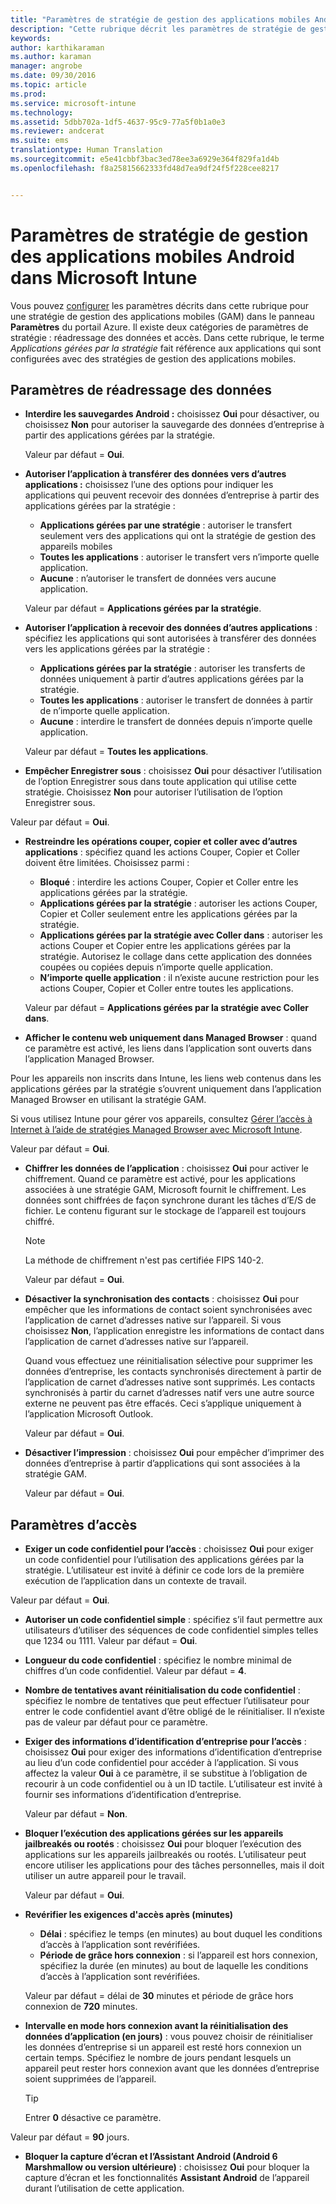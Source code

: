 ```yaml
---
title: "Paramètres de stratégie de gestion des applications mobiles Android | Microsoft Intune"
description: "Cette rubrique décrit les paramètres de stratégie de gestion des applications mobiles pour les appareils Android."
keywords: 
author: karthikaraman
ms.author: karaman
manager: angrobe
ms.date: 09/30/2016
ms.topic: article
ms.prod: 
ms.service: microsoft-intune
ms.technology: 
ms.assetid: 5dbb702a-1df5-4637-95c9-77a5f0b1a0e3
ms.reviewer: andcerat
ms.suite: ems
translationtype: Human Translation
ms.sourcegitcommit: e5e41cbbf3bac3ed78ee3a6929e364f829fa1d4b
ms.openlocfilehash: f8a25815662333fd48d7ea9df24f5f228cee8217


---
```


# Paramètres de stratégie de gestion des applications mobiles Android dans Microsoft Intune
Vous pouvez [configurer](create-and-deploy-mobile-app-management-policies-with-microsoft-intune.md) les paramètres décrits dans cette rubrique pour une stratégie de gestion des applications mobiles (GAM) dans le panneau **Paramètres** du portail Azure.
Il existe deux catégories de paramètres de stratégie : réadressage des données et accès. Dans cette rubrique, le terme *Applications gérées par la stratégie* fait référence aux applications qui sont configurées avec des stratégies de gestion des applications mobiles.

##  Paramètres de réadressage des données

- **Interdire les sauvegardes Android :** choisissez **Oui** pour désactiver, ou choisissez **Non** pour autoriser la sauvegarde des données d’entreprise à partir des applications gérées par la stratégie.

  Valeur par défaut = **Oui**.
- **Autoriser l’application à transférer des données vers d’autres applications :** choisissez l’une des options pour indiquer les applications qui peuvent recevoir des données d’entreprise à partir des applications gérées par la stratégie :
  -   **Applications gérées par une stratégie** : autoriser le transfert seulement vers des applications qui ont la stratégie de gestion des appareils mobiles
  -   **Toutes les applications** : autoriser le transfert vers n’importe quelle application.
  -   **Aucune** : n’autoriser le transfert de données vers aucune application.

  Valeur par défaut = **Applications gérées par la stratégie**.
- **Autoriser l’application à recevoir des données d’autres applications** : spécifiez les applications qui sont autorisées à transférer des données vers les applications gérées par la stratégie :
  -   **Applications gérées par la stratégie** : autoriser les transferts de données uniquement à partir d’autres applications gérées par la stratégie.
  -   **Toutes les applications** : autoriser le transfert de données à partir de n’importe quelle application.
  -   **Aucune** : interdire le transfert de données depuis n’importe quelle application.

  Valeur par défaut = **Toutes les applications**.

-   **Empêcher Enregistrer sous** : choisissez **Oui** pour désactiver l’utilisation de l’option Enregistrer sous dans toute application qui utilise cette stratégie. Choisissez **Non** pour autoriser l’utilisation de l’option Enregistrer sous.

  Valeur par défaut = **Oui**.
- **Restreindre les opérations couper, copier et coller avec d’autres applications** : spécifiez quand les actions Couper, Copier et Coller doivent être limitées. Choisissez parmi :
  -   **Bloqué** : interdire les actions Couper, Copier et Coller entre les applications gérées par la stratégie.
  -   **Applications gérées par la stratégie** : autoriser les actions Couper, Copier et Coller seulement entre les applications gérées par la stratégie.
  -   **Applications gérées par la stratégie avec Coller dans** : autoriser les actions Couper et Copier entre les applications gérées par la stratégie. Autorisez le collage dans cette application des données coupées ou copiées depuis n’importe quelle application.
  -   **N’importe quelle application** : il n’existe aucune restriction pour les actions Couper, Copier et Coller entre toutes les applications.

  Valeur par défaut = **Applications gérées par la stratégie avec Coller dans**.
-   **Afficher le contenu web uniquement dans Managed Browser** : quand ce paramètre est activé, les liens dans l’application sont ouverts dans l’application Managed Browser.

  Pour les appareils non inscrits dans Intune, les liens web contenus dans les applications gérées par la stratégie s’ouvrent uniquement dans l’application Managed Browser en utilisant la stratégie GAM.

  Si vous utilisez Intune pour gérer vos appareils, consultez [Gérer l’accès à Internet à l’aide de stratégies Managed Browser avec Microsoft Intune](manage-internet-access-using-managed-browser-policies.md).

  Valeur par défaut = **Oui**.
- **Chiffrer les données de l’application** : choisissez **Oui** pour activer le chiffrement. Quand ce paramètre est activé, pour les applications associées à une stratégie GAM, Microsoft fournit le chiffrement. Les données sont chiffrées de façon synchrone durant les tâches d’E/S de fichier. Le contenu figurant sur le stockage de l’appareil est toujours chiffré.
  >[!NOTE]
  >La méthode de chiffrement n'est pas certifiée FIPS 140-2.

  Valeur par défaut = **Oui**.

- **Désactiver la synchronisation des contacts** : choisissez **Oui** pour empêcher que les informations de contact soient synchronisées avec l’application de carnet d’adresses native sur l’appareil. Si vous choisissez **Non**, l’application enregistre les informations de contact dans l’application de carnet d’adresses native sur l’appareil.

  Quand vous effectuez une réinitialisation sélective pour supprimer les données d’entreprise, les contacts synchronisés directement à partir de l’application de carnet d’adresses native sont supprimés. Les contacts synchronisés à partir du carnet d’adresses natif vers une autre source externe ne peuvent pas être effacés. Ceci s’applique uniquement à l’application Microsoft Outlook.

  Valeur par défaut = **Oui**.
- **Désactiver l’impression** : choisissez **Oui** pour empêcher d’imprimer des données d’entreprise à partir d’applications qui sont associées à la stratégie GAM.

  Valeur par défaut = **Oui**.

##  Paramètres d’accès

- **Exiger un code confidentiel pour l’accès** : choisissez **Oui** pour exiger un code confidentiel pour l’utilisation des applications gérées par la stratégie. L’utilisateur est invité à définir ce code lors de la première exécution de l’application dans un contexte de travail.

 Valeur par défaut = **Oui**.

 -  **Autoriser un code confidentiel simple** : spécifiez s’il faut permettre aux utilisateurs d’utiliser des séquences de code confidentiel simples telles que 1234 ou 1111. Valeur par défaut = **Oui**.
 - **Longueur du code confidentiel** : spécifiez le nombre minimal de chiffres d’un code confidentiel. Valeur par défaut = **4**.
 - **Nombre de tentatives avant réinitialisation du code confidentiel** : spécifiez le nombre de tentatives que peut effectuer l’utilisateur pour entrer le code confidentiel avant d’être obligé de le réinitialiser. Il n’existe pas de valeur par défaut pour ce paramètre.
- **Exiger des informations d’identification d’entreprise pour l’accès** : choisissez **Oui** pour exiger des informations d’identification d’entreprise au lieu d’un code confidentiel pour accéder à l’application. Si vous affectez la valeur **Oui** à ce paramètre, il se substitue à l’obligation de recourir à un code confidentiel ou à un ID tactile. L’utilisateur est invité à fournir ses informations d’identification d’entreprise.

  Valeur par défaut = **Non**.
- **Bloquer l’exécution des applications gérées sur les appareils jailbreakés ou rootés** : choisissez **Oui** pour bloquer l’exécution des applications sur les appareils jailbreakés ou rootés. L’utilisateur peut encore utiliser les applications pour des tâches personnelles, mais il doit utiliser un autre appareil pour le travail.

  Valeur par défaut = **Oui**.
- **Revérifier les exigences d'accès après (minutes)**
  -   **Délai** : spécifiez le temps (en minutes) au bout duquel les conditions d’accès à l’application sont revérifiées.
  -   **Période de grâce hors connexion** : si l’appareil est hors connexion, spécifiez la durée (en minutes) au bout de laquelle les conditions d’accès à l’application sont revérifiées.

  Valeur par défaut = délai de **30** minutes et période de grâce hors connexion de **720** minutes.

-   **Intervalle en mode hors connexion avant la réinitialisation des données d’application (en jours)** : vous pouvez choisir de réinitialiser les données d’entreprise si un appareil est resté hors connexion un certain temps.  Spécifiez le nombre de jours pendant lesquels un appareil peut rester hors connexion avant que les données d’entreprise soient supprimées de l’appareil.

    >[!TIP]
    >Entrer **0** désactive ce paramètre.

  Valeur par défaut = **90** jours.
- **Bloquer la capture d’écran et l’Assistant Android (Android 6 Marshmallow ou version ultérieure)** : choisissez **Oui** pour bloquer la capture d’écran et les fonctionnalités **Assistant Android** de l’appareil durant l’utilisation de cette application.



<!--HONumber=Oct16_HO3-->


